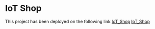 # IoT Shop
This project has been deployed on the following link
[IoT_Shop](https://jfrmn-aaaaa-aaaak-qcv3a-cai.icp0.io/)
[IoT_Shop](https://a4gq6-oaaaa-aaaab-qaa4q-cai.raw.icp0.io/?id=jmshr-wiaaa-aaaak-qcv2q-cai)
